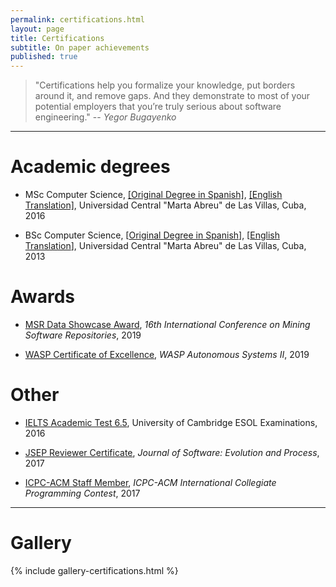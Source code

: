 ```yaml
---
permalink: certifications.html
layout: page
title: Certifications
subtitle: On paper achievements
published: true
---
```


> "Certifications help you formalize your knowledge, put borders around it, and remove gaps. And they demonstrate to most of your potential employers that you’re truly serious about software engineering."
> -- <cite>Yegor Bugayenko</cite>

---

# Academic degrees

- MSc Computer Science,  [\[Original Degree in Spanish\]](), [\[English Translation\]](../files/certificates/MSc_Degree_(certified)_eng.pdf), Universidad Central "Marta Abreu" de Las Villas, Cuba, 2016

- BSc Computer Science, \[[Original Degree in Spanish](../files/certificates/BSc_Degree_Original.pdf)\], \[[English Translation](../files/certificates/BSc_Degree_(certified)_eng.pdf)\], Universidad Central "Marta Abreu" de Las Villas, Cuba, 2013

# Awards

- [MSR Data Showcase Award](../img/awards/data_showcase_award.jpg), _16th International Conference on Mining Software Repositories_, 2019

- [WASP Certificate of Excellence](../files/certificates/WASP_award.pdf), _WASP Autonomous Systems II_, 2019 


# Other

- [IELTS Academic Test 6.5](../img/IETLS_Test_Report_Form.jpg), University of Cambridge ESOL Examinations, 2016

- [JSEP Reviewer Certificate](../files/certificates/SMR_Certificate.pdf), _Journal of Software: Evolution and Process_, 2017

- [ICPC-ACM Staff Member](../files/certificates/2017_CertificateStaff_Caribbean_Finals_419972.pdf), _ICPC-ACM International Collegiate Programming Contest_, 2017 

--- 

# Gallery

{% include gallery-certifications.html %}